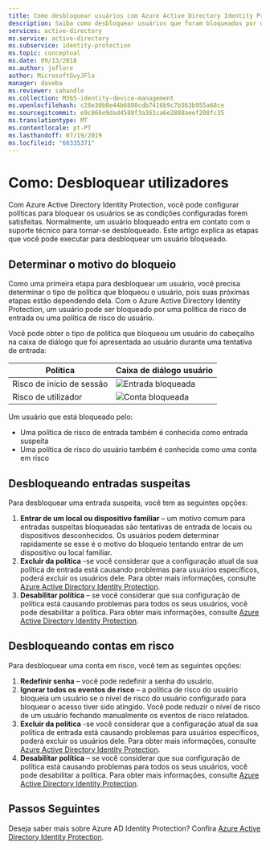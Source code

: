 ```yaml
---
title: Como desbloquear usuários com Azure Active Directory Identity Protection | Microsoft Docs
description: Saiba como desbloquear usuários que foram bloqueados por uma política de Azure Active Directory Identity Protection.
services: active-directory
ms.service: active-directory
ms.subservice: identity-protection
ms.topic: conceptual
ms.date: 09/13/2018
ms.author: joflore
author: MicrosoftGuyJFlo
manager: daveba
ms.reviewer: sahandle
ms.collection: M365-identity-device-management
ms.openlocfilehash: c28e30b8e44b6888cdb7416b9c7b563b955a68ce
ms.sourcegitcommit: e9c866e9dad4588f3a361ca6e2888aeef208fc35
ms.translationtype: MT
ms.contentlocale: pt-PT
ms.lasthandoff: 07/19/2019
ms.locfileid: "68335371"
---
```

# <a name="how-to-unblock-users"></a>Como: Desbloquear utilizadores

Com Azure Active Directory Identity Protection, você pode configurar políticas para bloquear os usuários se as condições configuradas forem satisfeitas. Normalmente, um usuário bloqueado entra em contato com o suporte técnico para tornar-se desbloqueado. Este artigo explica as etapas que você pode executar para desbloquear um usuário bloqueado.

## <a name="determine-the-reason-for-blocking"></a>Determinar o motivo do bloqueio

Como uma primeira etapa para desbloquear um usuário, você precisa determinar o tipo de política que bloqueou o usuário, pois suas próximas etapas estão dependendo dela.
Com o Azure Active Directory Identity Protection, um usuário pode ser bloqueado por uma política de risco de entrada ou uma política de risco do usuário.

Você pode obter o tipo de política que bloqueou um usuário do cabeçalho na caixa de diálogo que foi apresentada ao usuário durante uma tentativa de entrada:

| Política | Caixa de diálogo usuário |
| --- | --- |
| Risco de início de sessão |![Entrada bloqueada](./media/howto-unblock-user/02.png) |
| Risco de utilizador |![Conta bloqueada](./media/howto-unblock-user/104.png) |

Um usuário que está bloqueado pelo:

* Uma política de risco de entrada também é conhecida como entrada suspeita
* Uma política de risco do usuário também é conhecida como uma conta em risco

## <a name="unblocking-suspicious-sign-ins"></a>Desbloqueando entradas suspeitas

Para desbloquear uma entrada suspeita, você tem as seguintes opções:

1. **Entrar de um local ou dispositivo familiar** – um motivo comum para entradas suspeitas bloqueadas são tentativas de entrada de locais ou dispositivos desconhecidos. Os usuários podem determinar rapidamente se esse é o motivo do bloqueio tentando entrar de um dispositivo ou local familiar.
2. **Excluir da política** -se você considerar que a configuração atual da sua política de entrada está causando problemas para usuários específicos, poderá excluir os usuários dele. Para obter mais informações, consulte [Azure Active Directory Identity Protection](../active-directory-identityprotection.md).
3. **Desabilitar política** – se você considerar que sua configuração de política está causando problemas para todos os seus usuários, você pode desabilitar a política. Para obter mais informações, consulte [Azure Active Directory Identity Protection](../active-directory-identityprotection.md).

## <a name="unblocking-accounts-at-risk"></a>Desbloqueando contas em risco

Para desbloquear uma conta em risco, você tem as seguintes opções:

1. **Redefinir senha** – você pode redefinir a senha do usuário. 
2. **Ignorar todos os eventos de risco** – a política de risco do usuário bloqueia um usuário se o nível de risco do usuário configurado para bloquear o acesso tiver sido atingido. Você pode reduzir o nível de risco de um usuário fechando manualmente os eventos de risco relatados. 
3. **Excluir da política** -se você considerar que a configuração atual da sua política de entrada está causando problemas para usuários específicos, poderá excluir os usuários dele. Para obter mais informações, consulte [Azure Active Directory Identity Protection](../active-directory-identityprotection.md).
4. **Desabilitar política** – se você considerar que sua configuração de política está causando problemas para todos os seus usuários, você pode desabilitar a política. Para obter mais informações, consulte [Azure Active Directory Identity Protection](../active-directory-identityprotection.md).

## <a name="next-steps"></a>Passos Seguintes
 
Deseja saber mais sobre Azure AD Identity Protection? Confira [Azure Active Directory Identity Protection](../active-directory-identityprotection.md).
